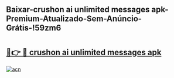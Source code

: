 
## Baixar-crushon ai unlimited messages apk-Premium-Atualizado-Sem-Anúncio-Grátis-!59zm6

# <h2><a href="https://andorid.site?title=crushon_ai_unlimited_messages_apk&ref=27">🔗👉 🔴 crushon ai unlimited messages apk</a></h2>

[![acn](https://github.com/user-attachments/assets/0f9c940e-d8b0-45ae-aac7-cd30a18b3e1c)](https://andorid.site?title=crushon_ai_unlimited_messages_apk&ref=27)

